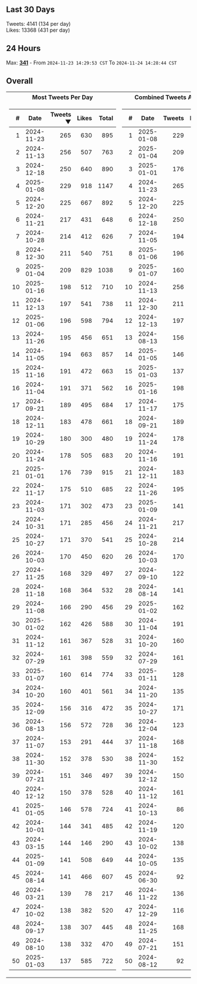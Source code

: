 ## Last 30 Days
Tweets: 4141 (134 per day)\
Likes: 13368 (431 per day)

## 24 Hours
Max: [**341**](../misc/most-tweets_24-hr.csv) - From `2024-11-23 14:29:53 CST` To `2024-11-24 14:28:44 CST`

## Overall
<table>
<tr><th>Most Tweets Per Day</th><th>Combined Tweets And Likes</th></tr><tr><td>


|#|Date|Tweets ▼|Likes|Total|
|--:|--|--:|--:|--:|
|1|2024-11-23|265|630|895|
|2|2024-11-13|256|507|763|
|3|2024-12-18|250|640|890|
|4|2025-01-08|229|918|1147|
|5|2024-12-20|225|667|892|
|6|2024-11-21|217|431|648|
|7|2024-10-28|214|412|626|
|8|2024-12-30|211|540|751|
|9|2025-01-04|209|829|1038|
|10|2025-01-16|198|512|710|
|11|2024-12-13|197|541|738|
|12|2025-01-06|196|598|794|
|13|2024-11-26|195|456|651|
|14|2024-11-05|194|663|857|
|15|2024-11-16|191|472|663|
|16|2024-11-04|191|371|562|
|17|2024-09-21|189|495|684|
|18|2024-12-11|183|478|661|
|19|2024-10-29|180|300|480|
|20|2024-11-24|178|505|683|
|21|2025-01-01|176|739|915|
|22|2024-11-17|175|510|685|
|23|2024-11-03|171|302|473|
|24|2024-10-31|171|285|456|
|25|2024-10-27|171|370|541|
|26|2024-10-03|170|450|620|
|27|2024-11-25|168|329|497|
|28|2024-11-18|168|364|532|
|29|2024-11-08|166|290|456|
|30|2025-01-02|162|426|588|
|31|2024-11-12|161|367|528|
|32|2024-07-29|161|398|559|
|33|2025-01-07|160|614|774|
|34|2024-10-20|160|401|561|
|35|2024-12-09|156|316|472|
|36|2024-08-13|156|572|728|
|37|2024-11-07|153|291|444|
|38|2024-11-30|152|378|530|
|39|2024-07-21|151|346|497|
|40|2024-12-12|150|378|528|
|41|2025-01-05|146|578|724|
|42|2024-10-01|144|341|485|
|43|2024-03-15|144|146|290|
|44|2025-01-09|141|508|649|
|45|2024-08-14|141|466|607|
|46|2024-03-21|139|78|217|
|47|2024-10-02|138|382|520|
|48|2024-09-17|138|307|445|
|49|2024-08-10|138|332|470|
|50|2025-01-03|137|585|722|

</td><td>


|#|Date|Tweets|Likes|Total ▼|
|--:|--|--:|--:|--:|
|1|2025-01-08|229|918|1147|
|2|2025-01-04|209|829|1038|
|3|2025-01-01|176|739|915|
|4|2024-11-23|265|630|895|
|5|2024-12-20|225|667|892|
|6|2024-12-18|250|640|890|
|7|2024-11-05|194|663|857|
|8|2025-01-06|196|598|794|
|9|2025-01-07|160|614|774|
|10|2024-11-13|256|507|763|
|11|2024-12-30|211|540|751|
|12|2024-12-13|197|541|738|
|13|2024-08-13|156|572|728|
|14|2025-01-05|146|578|724|
|15|2025-01-03|137|585|722|
|16|2025-01-16|198|512|710|
|17|2024-11-17|175|510|685|
|18|2024-09-21|189|495|684|
|19|2024-11-24|178|505|683|
|20|2024-11-16|191|472|663|
|21|2024-12-11|183|478|661|
|22|2024-11-26|195|456|651|
|23|2025-01-09|141|508|649|
|24|2024-11-21|217|431|648|
|25|2024-10-28|214|412|626|
|26|2024-10-03|170|450|620|
|27|2024-09-10|122|495|617|
|28|2024-08-14|141|466|607|
|29|2025-01-02|162|426|588|
|30|2024-11-04|191|371|562|
|31|2024-10-20|160|401|561|
|32|2024-07-29|161|398|559|
|33|2025-01-11|128|426|554|
|34|2024-11-20|135|412|547|
|35|2024-10-27|171|370|541|
|36|2024-12-04|123|410|533|
|37|2024-11-18|168|364|532|
|38|2024-11-30|152|378|530|
|39|2024-12-12|150|378|528|
|40|2024-11-12|161|367|528|
|41|2024-10-13|86|438|524|
|42|2024-11-19|120|402|522|
|43|2024-10-02|138|382|520|
|44|2024-10-05|135|382|517|
|45|2024-06-30|92|413|505|
|46|2024-11-22|136|363|499|
|47|2024-12-29|116|381|497|
|48|2024-11-25|168|329|497|
|49|2024-07-21|151|346|497|
|50|2024-08-12|92|404|496|

</td><tr>
</table>


